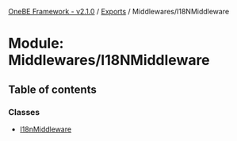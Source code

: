 [OneBE Framework - v2.1.0](../README.md) / [Exports](../modules.md) / Middlewares/I18NMiddleware

# Module: Middlewares/I18NMiddleware

## Table of contents

### Classes

- [I18nMiddleware](../classes/Middlewares_I18NMiddleware.I18nMiddleware.md)
